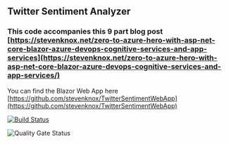 ## Twitter Sentiment Analyzer

### This code accompanies this 9 part blog post [https://stevenknox.net/zero-to-azure-hero-with-asp-net-core-blazor-azure-devops-cognitive-services-and-app-services](https://stevenknox.net/zero-to-azure-hero-with-asp-net-core-blazor-azure-devops-cognitive-services-and-app-services/)

You can find the Blazor Web App here [https://github.com/stevenknox/TwitterSentimentWebApp](https://github.com/stevenknox/TwitterSentimentWebApp)

[![Build Status](https://dev.azure.com/WholeSoftware/TwitterSentiment/_apis/build/status/TwitterSentiment?branchName=master)](https://dev.azure.com/WholeSoftware/TwitterSentiment/_build/latest?definitionId=24?branchName=master)

![Quality Gate Status](https://sonarcloud.io/api/project_badges/measure?project=twitter-sentiment-juihdfewuirye87t34ui587&metric=alert_status)